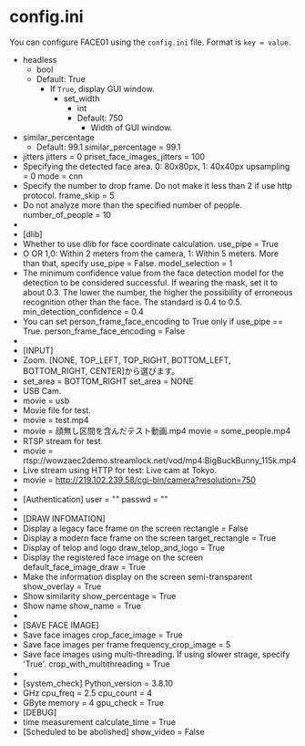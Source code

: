 # config.ini
You can configure FACE01 using the `config.ini` file.
Format is `key = value`.

- headless
  - bool
  - Default: True
    - If `True`, display GUI window.
      - set_width
        - int
        - Default: 750
          - Width of GUI window.
- similar_percentage
  - Default: 99.1
similar_percentage = 99.1
- jitters
jitters = 0
priset_face_images_jitters = 100
- Specifying the detected face area. 0: 80x80px, 1: 40x40px
upsampling = 0
mode = cnn
- Specify the number to drop frame. Do not make it less than 2 if use http protocol.
frame_skip = 5
- Do not analyze more than the specified number of people.
number_of_people = 10
-
- [dlib]
- Whether to use dlib for face coordinate calculation.
use_pipe = True
- O OR 1,0: Within 2 meters from the camera, 1: Within 5 meters. More than that, specify use_pipe = False.
model_selection = 1
- The minimum confidence value from the face detection model for the detection to be considered successful. If wearing the mask, set it to about 0.3. The lower the number, the higher the possibility of erroneous recognition other than the face. The standard is 0.4 to 0.5.
min_detection_confidence = 0.4
- You can set person_frame_face_encoding to True only if use_pipe == True.
person_frame_face_encoding = False
-
- [INPUT]
- Zoom. [NONE, TOP_LEFT, TOP_RIGHT, BOTTOM_LEFT, BOTTOM_RIGHT, CENTER]から選びます。
- set_area = BOTTOM_RIGHT
set_area = NONE
- USB Cam.
- movie = usb
- Movie file for test.
- movie = test.mp4
- movie = 顔無し区間を含んだテスト動画.mp4
movie = some_people.mp4
- RTSP stream for test.
- movie = rtsp://wowzaec2demo.streamlock.net/vod/mp4:BigBuckBunny_115k.mp4
- Live stream using HTTP for test: Live cam at Tokyo.
- movie = http://219.102.239.58/cgi-bin/camera?resolution=750
-
- [Authentication]
user = ""
passwd = ""
-
- [DRAW INFOMATION]
- Display a legacy face frame on the screen
rectangle = False
- Display a modern face frame on the screen
target_rectangle = True
- Display of telop and logo
draw_telop_and_logo = True
- Display the registered face image on the screen
default_face_image_draw = True
- Make the information display on the screen semi-transparent
show_overlay = True
- Show similarity
show_percentage = True
- Show name
show_name = True
-
- [SAVE FACE IMAGE]
- Save face images
crop_face_image = True
- Save face images per frame
frequency_crop_image = 5
- Save face images using multi-threading. If using slower strage, specify 'True'.
crop_with_multithreading = True
-
- [system_check]
Python_version = 3.8.10
- GHz
cpu_freq = 2.5
cpu_count = 4
- GByte
memory = 4
gpu_check = True
- [DEBUG]
- time measurement
calculate_time = True
- [Scheduled to be abolished]
show_video = False